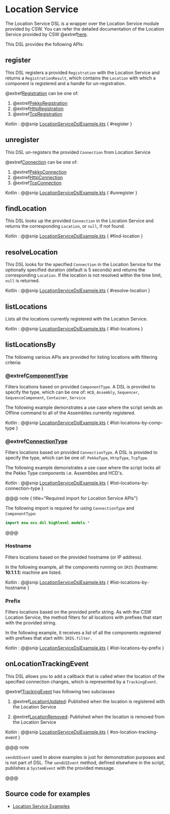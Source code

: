# Location Service

The Location Service DSL is a wrapper over the Location Service module provided by CSW.
You can refer the detailed documentation of the Location Service provided by CSW @extref[here](csw:services/location).

This DSL provides the following APIs:

## register

This DSL registers a provided `Registration` with the Location Service and returns a `RegistrationResult`, which contains the `Location` with which a component is registered and a handle for un-registration.

@extref[Registration](csw_scaladoc:csw/location/api/models/Registration) can be one of:

1. @extref[PekkoRegistration](csw_scaladoc:csw/location/api/models/PekkoRegistration)
1. @extref[HttpRegistration](csw_scaladoc:csw/location/api/models/HttpRegistration)
1. @extref[TcpRegistration](csw_scaladoc:csw/location/api/models/TcpRegistration)

Kotlin
:   @@snip [LocationServiceDslExample.kts](../../../../../../examples/src/main/kotlin/esw/ocs/scripts/examples/paradox/LocationServiceDslExample.kts) { #register }

## unregister

This DSL un-registers the provided `Connection` from Location Service

@extref[Connection](csw_scaladoc:csw/location/api/models/Connection) can be one of:

1. @extref[PekkoConnection](csw_scaladoc:csw/location/api/models/Connection$$PekkoConnection)
1. @extref[HttpConnection](csw_scaladoc:csw/location/api/models/Connection$$HttpConnection)
1. @extref[TcpConnection](csw_scaladoc:csw/location/api/models/Connection$$TcpConnection)

Kotlin
:   @@snip [LocationServiceDslExample.kts](../../../../../../examples/src/main/kotlin/esw/ocs/scripts/examples/paradox/LocationServiceDslExample.kts) { #unregister }

## findLocation

This DSL looks up the provided `Connection` in the Location Service and returns the corresponding `Location`, or `null`, if not found.

Kotlin
:   @@snip [LocationServiceDslExample.kts](../../../../../../examples/src/main/kotlin/esw/ocs/scripts/examples/paradox/LocationServiceDslExample.kts) { #find-location }

## resolveLocation

This DSL looks for the specified `Connection` in the Location Service for the optionally specified duration (default is 5 seconds) and returns the corresponding `Location`.
If the location is not resolved within the time limit, `null` is returned.

Kotlin
:   @@snip [LocationServiceDslExample.kts](../../../../../../examples/src/main/kotlin/esw/ocs/scripts/examples/paradox/LocationServiceDslExample.kts) { #resolve-location }

## listLocations

Lists all the locations currently registered with the Location Service.

Kotlin
:   @@snip [LocationServiceDslExample.kts](../../../../../../examples/src/main/kotlin/esw/ocs/scripts/examples/paradox/LocationServiceDslExample.kts) { #list-locations }

## listLocationsBy

The following various APIs are provided for listing locations with filtering criteria:

### @extref[ComponentType](csw_scaladoc:csw/location/api/models/ComponentType)

Filters locations based on provided `ComponentType`.  A DSL is provided to specify the type, which can be one of:
`HCD`, `Assembly`, `Sequencer`, `SequenceComponent`, `Container`, `Service`

The following example demonstrates a use case where the script sends an Offline command to all of the Assemblies currently registered.

Kotlin
:   @@snip [LocationServiceDslExample.kts](../../../../../../examples/src/main/kotlin/esw/ocs/scripts/examples/paradox/LocationServiceDslExample.kts) { #list-locations-by-comp-type }

### @extref[ConnectionType](csw_scaladoc:csw/location/api/models/ConnectionType)

Filters locations based on provided `ConnectionType`. A DSL is provided to specify the type, which can be one of:
`PekkoType`, `HttpType`, `TcpType`.

The following example demonstrates a use case where the script locks all the Pekko Type components i.e. Assemblies and HCD's.

Kotlin
:   @@snip [LocationServiceDslExample.kts](../../../../../../examples/src/main/kotlin/esw/ocs/scripts/examples/paradox/LocationServiceDslExample.kts) { #list-locations-by-connection-type }

@@@ note { title="Required import for Location Service APIs"}

The following import is required for using `ConnectionType` and `ComponentType`:

```kotlin
import esw.ocs.dsl.highlevel.models.*
```

@@@

### Hostname

Filters locations based on the provided hostname (or IP address).

In the following example, all the components running on `IRIS` (hostname: **10.1.1.1**) machine are listed.

Kotlin
:   @@snip [LocationServiceDslExample.kts](../../../../../../examples/src/main/kotlin/esw/ocs/scripts/examples/paradox/LocationServiceDslExample.kts) { #list-locations-by-hostname }

### Prefix

Filters locations based on the provided prefix string.  As with the CSW Location Service, the method filters for all 
locations with prefixes that start with the provided string.

In the following example, it receives a list of all the components registered with prefixes that start with: `IRIS.filter.`

Kotlin
:   @@snip [LocationServiceDslExample.kts](../../../../../../examples/src/main/kotlin/esw/ocs/scripts/examples/paradox/LocationServiceDslExample.kts) { #list-locations-by-prefix }

## onLocationTrackingEvent

This DSL allows you to add a callback that is called when the location of the specified connection changes, which is represented by a `TrackingEvent`.

@extref[TrackingEvent](csw_scaladoc:csw/location/api/models/TrackingEvent) has following two subclasses

1. @extref[LocationUpdated](csw_scaladoc:csw/location/api/models/LocationUpdated): Published when the location is registered with the Location Service

1. @extref[LocationRemoved](csw_scaladoc:csw/location/api/models/LocationRemoved): Published when the location is removed from the Location Service

Kotlin
:   @@snip [LocationServiceDslExample.kts](../../../../../../examples/src/main/kotlin/esw/ocs/scripts/examples/paradox/LocationServiceDslExample.kts) { #on-location-tracking-event }

@@@ note

`sendUIEvent` used in above examples is just for demonstration purposes and is not part of DSL.
The `sendUIEvent` method, defined elsewhere in the script, publishes a `SystemEvent` with the provided message.

@@@

## Source code for examples

* [Location Service Examples]($github.base_url$/examples/src/main/kotlin/esw/ocs/scripts/examples/paradox/LocationServiceDslExample.kts)
